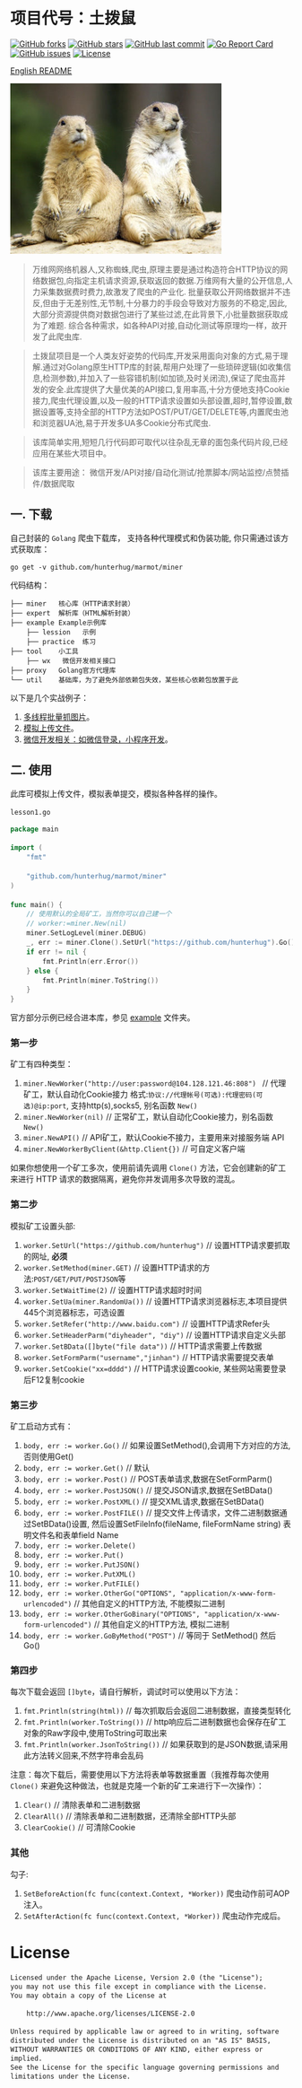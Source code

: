 # 项目代号：土拨鼠

[![GitHub forks](https://img.shields.io/github/forks/hunterhug/marmot.svg?style=social&label=Forks)](https://github.com/hunterhug/marmot/network)
[![GitHub stars](https://img.shields.io/github/stars/hunterhug/marmot.svg?style=social&label=Stars)](https://github.com/hunterhug/marmot/stargazers)
[![GitHub last commit](https://img.shields.io/github/last-commit/hunterhug/marmot.svg)](https://github.com/hunterhug/marmot)
[![Go Report Card](https://goreportcard.com/badge/github.com/hunterhug/marmot)](https://goreportcard.com/report/github.com/hunterhug/marmot)
[![GitHub issues](https://img.shields.io/github/issues/hunterhug/marmot.svg)](https://github.com/hunterhug/marmot/issues)
[![License](https://img.shields.io/badge/license-Apache%202-4EB1BA.svg)](https://www.apache.org/licenses/LICENSE-2.0.html)

[English README](/README.md)

![Marmot](logo.png)

>万维网网络机器人,又称蜘蛛,爬虫,原理主要是通过构造符合HTTP协议的网络数据包,向指定主机请求资源,获取返回的数据.万维网有大量的公开信息,人力采集数据费时费力,故激发了爬虫的产业化.
批量获取公开网络数据并不违反,但由于无差别性,无节制,十分暴力的手段会导致对方服务的不稳定,因此,大部分资源提供商对数据包进行了某些过滤,在此背景下,小批量数据获取成为了难题.
综合各种需求，如各种API对接,自动化测试等原理均一样，故开发了此爬虫库.

>土拨鼠项目是一个人类友好姿势的代码库,开发采用面向对象的方式,易于理解.通过对Golang原生HTTP库的封装,帮用户处理了一些琐碎逻辑(如收集信息,检测参数),并加入了一些容错机制(如加锁,及时关闭流),保证了爬虫高并发的安全.此库提供了大量优美的API接口,复用率高,十分方便地支持Cookie接力,爬虫代理设置,以及一般的HTTP请求设置如头部设置,超时,暂停设置,数据设置等,支持全部的HTTP方法如POST/PUT/GET/DELETE等,内置爬虫池和浏览器UA池,易于开发多UA多Cookie分布式爬虫.

>该库简单实用,短短几行代码即可取代以往杂乱无章的面包条代码片段,已经应用在某些大项目中。

>该库主要用途： 微信开发/API对接/自动化测试/抢票脚本/网站监控/点赞插件/数据爬取

## 一. 下载

自己封装的 `Golang` 爬虫下载库， 支持各种代理模式和伪装功能, 你只需通过该方式获取库：

```
go get -v github.com/hunterhug/marmot/miner
```

代码结构：

```
├── miner   核心库（HTTP请求封装）
├── expert  解析库（HTML解析封装）
├── example Example示例库
    ├── lession   示例
    ├── practice  练习    
├── tool    小工具
    ├── wx   微信开发相关接口
├── proxy   Golang官方代理库
└── util    基础库，为了避免外部依赖包失效，某些核心依赖包放置于此
```

以下是几个实战例子：

1. [多线程批量抓图片](/example/practice/pictures/README.md)。
2. [模拟上传文件](/example/practice/upload/README.md)。
3. [微信开发相关：如微信登录，小程序开发](/tool/wx/README.md)。

## 二. 使用

此库可模拟上传文件，模拟表单提交，模拟各种各样的操作。

`lesson1.go`

```go
package main

import (
	"fmt"

	"github.com/hunterhug/marmot/miner"
)

func main() {
	// 使用默认的全局矿工，当然你可以自己建一个
	// worker:=miner.New(nil)
	miner.SetLogLevel(miner.DEBUG)
	_, err := miner.Clone().SetUrl("https://github.com/hunterhug").Go()
	if err != nil {
		fmt.Println(err.Error())
	} else {
		fmt.Println(miner.ToString())
	}
}
```

官方部分示例已经合进本库，参见 [example](example) 文件夹。

### 第一步

矿工有四种类型：

1. `miner.NewWorker("http://user:password@104.128.121.46:808") `  // 代理矿工，默认自动化Cookie接力 格式:`协议://代理帐号(可选):代理密码(可选)@ip:port`, 支持http(s),socks5, 别名函数 `New()`
2. `miner.NewWorker(nil)`   // 正常矿工，默认自动化Cookie接力，别名函数`New()`
3. `miner.NewAPI()` // API矿工，默认Cookie不接力，主要用来对接服务端 API
4. `miner.NewWorkerByClient(&http.Client{})`    // 可自定义客户端

如果你想使用一个矿工多次，使用前请先调用 `Clone()` 方法，它会创建新的矿工来进行 HTTP 请求的数据隔离，避免你并发调用多次导致的混乱。

### 第二步

模拟矿工设置头部:

1. `worker.SetUrl("https://github.com/hunterhug")`  // 设置HTTP请求要抓取的网址, **必须**
2. `worker.SetMethod(miner.GET)`  // 设置HTTP请求的方法:`POST/GET/PUT/POSTJSON`等
3. `worker.SetWaitTime(2)` // 设置HTTP请求超时时间
4. `worker.SetUa(miner.RandomUa())`                // 设置HTTP请求浏览器标志,本项目提供445个浏览器标志，可选设置
5. `worker.SetRefer("http://www.baidu.com")`       // 设置HTTP请求Refer头
6. `worker.SetHeaderParm("diyheader", "diy")` // 设置HTTP请求自定义头部
7. `worker.SetBData([]byte("file data"))` // HTTP请求需要上传数据
8. `worker.SetFormParm("username","jinhan")` // HTTP请求需要提交表单
9. `worker.SetCookie("xx=dddd")` // HTTP请求设置cookie, 某些网站需要登录后F12复制cookie

### 第三步

矿工启动方式有：

1. `body, err := worker.Go()` // 如果设置SetMethod(),会调用下方对应的方法,否则使用Get()
2. `body, err := worker.Get()` // 默认
3. `body, err := worker.Post()` // POST表单请求,数据在SetFormParm()
4. `body, err := worker.PostJSON()` // 提交JSON请求,数据在SetBData()
5. `body, err := worker.PostXML()` // 提交XML请求,数据在SetBData()
6. `body, err := worker.PostFILE()` // 提交文件上传请求，文件二进制数据通过SetBData()设置, 然后设置SetFileInfo(fileName, fileFormName string) 表明文件名和表单field Name
7. `body, err := worker.Delete()` 
8. `body, err := worker.Put()`
9. `body, err := worker.PutJSON()`
10. `body, err := worker.PutXML()`
11. `body, err := worker.PutFILE()`
12. `body, err := worker.OtherGo("OPTIONS", "application/x-www-form-urlencoded")` // 其他自定义的HTTP方法, 不能模拟二进制
13. `body, err := worker.OtherGoBinary("OPTIONS", "application/x-www-form-urlencoded")` // 其他自定义的HTTP方法, 模拟二进制
14. `body, err := worker.GoByMethod("POST")` // 等同于 SetMethod() 然后 Go()

### 第四步

每次下载会返回 `[]byte`，请自行解析，调试时可以使用以下方法：

1. `fmt.Println(string(html))` // 每次抓取后会返回二进制数据，直接类型转化
2. `fmt.Println(worker.ToString())` // http响应后二进制数据也会保存在矿工对象的Raw字段中,使用ToString可取出来
3. `fmt.Println(worker.JsonToString())` // 如果获取到的是JSON数据,请采用此方法转义回来,不然字符串会乱码

注意：每次下载后，需要使用以下方法将表单等数据重置（我推荐每次使用 `Clone()` 来避免这种做法，也就是克隆一个新的矿工来进行下一次操作）：

1. `Clear()` // 清除表单和二进制数据
2. `ClearAll()` // 清除表单和二进制数据，还清除全部HTTP头部
3. `ClearCookie()` // 可清除Cookie

### 其他

勾子:

1. `SetBeforeAction(fc func(context.Context, *Worker))` 爬虫动作前可AOP注入。
2. `SetAfterAction(fc func(context.Context, *Worker))` 爬虫动作完成后。

# License

```
Licensed under the Apache License, Version 2.0 (the "License");
you may not use this file except in compliance with the License.
You may obtain a copy of the License at

    http://www.apache.org/licenses/LICENSE-2.0

Unless required by applicable law or agreed to in writing, software
distributed under the License is distributed on an "AS IS" BASIS,
WITHOUT WARRANTIES OR CONDITIONS OF ANY KIND, either express or implied.
See the License for the specific language governing permissions and
limitations under the License.
```